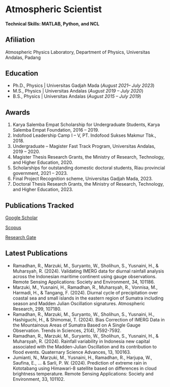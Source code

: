 # Atmospheric Scientist

#### Technical Skills: MATLAB, Python, and NCL

## Afiliation
Atmospheric Physics Laboratory, Department of Physics, Universitas Andalas, Padang

## Education
- Ph.D., Physics | Universitas Gadjah Mada (_August 2021– July 2023_)								       		
- M.S., Physics	| Universitas Andalas (_August 2019 – July 2020_)	 			        		
- B.S., Physics | Universitas Andalas (_August 2015 – July 2019_)

## Awards
1.	Karya Salemba Empat Scholarship for Undergraduate Students, Karya Salemba Empat Foundation, 2016 – 2019.
2.	Indofood Leadership Camp I – V, PT. Indofood Sukses Makmur Tbk., 2018.
3.	Undergraduate – Magister Fast Track Program, Universitas Andalas, 2019 – 2020. 
4.	Magister Thesis Research Grants, the Ministry of Research, Technology, and Higher Education, 2020.
5.	Scholarships for outstanding domestic doctoral students, Riau provincial government, 2021 – 2023.
6.	Final Project Recognition scheme, Universitas Gadjah Mada, 2023.
7.	Doctoral Thesis Research Grants, the Ministry of Research, Technology, and Higher Education, 2023.

## Publications Tracked
[Google Scholar](https://scholar.google.co.id/citations?user=e81ZlDgAAAAJ&hl=id)

[Scopus](https://www.scopus.com/authid/detail.uri?authorId=57216281114)

[Research Gate](https://www.researchgate.net/profile/Ravidho-Ramadhan)

## Latest Publications
- Ramadhan, R., Marzuki, M., Suryanto, W., Sholihun, S., Yusnaini, H., & Muharsyah, R. (2024). Validating IMERG data for diurnal rainfall analysis across the Indonesian maritime continent using gauge observations. Remote Sensing Applications: Society and Environment, 34, 101186.
- Marzuki, M., Yusnaini, H., Ramadhan, R., Muharsyah, R., Vonnisa, M., Harmadi, H., & Tangang, F. (2024). Diurnal cycle of precipitation over coastal sea and small islands in the eastern region of Sumatra including season and Madden Julian Oscillation signatures. Atmospheric Research, 299, 107180.
- Ramadhan, R., Marzuki, M., Suryanto, W., Sholihun, S., Yusnaini, H., Hashiguchi, H., & Shimomai, T. (2024). Bias Correction of IMERG Data in the Mountainous Areas of Sumatra Based on A Single Gauge Observation. Trends in Sciences, 21(4), 7592-7592.
- Ramadhan, R., Marzuki, M., Suryanto, W., Sholihun, S., Yusnaini, H., & Muharsyah, R. (2024). Rainfall variability in Indonesia new capital associated with the Madden-Julian Oscillation and its contribution to flood events. Quaternary Science Advances, 13, 100163.
- Jumianti, N., Marzuki, M., Yusnaini, H., Ramadhan, R., Harjupa, W., Saufina, E., ... & Sarli, P. W. (2024). Prediction of extreme rain in Kototabang using Himawari-8 satellite based on differences in cloud brightness temperature. Remote Sensing Applications: Society and Environment, 33, 101102.
